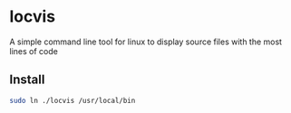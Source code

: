 # locvis
A simple command line tool for linux to display source files with the most lines of code

## Install
```sh
sudo ln ./locvis /usr/local/bin
```
